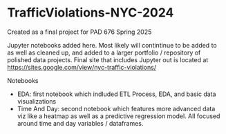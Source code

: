 # TrafficViolations-NYC-2024
Created as a final project for PAD 676 Spring 2025

Jupyter notebooks added here. Most likely will contintinue to be added to as well as cleaned up, and added to a larger portfolio / repository of polished data projects.
Final site that includes Jupyter out is located at https://sites.google.com/view/nyc-traffic-violations/

Notebooks
- EDA: first notebook which indluded ETL Process, EDA, and basic data visualizations
- Time And Day: second notebook which features more advanced data viz like a heatmap as well as a predictive regression model. All focused around time and day variables / dataframes.
